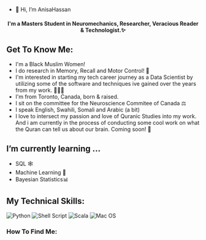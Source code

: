 - 👋 Hi, I’m AnisaHassan 
<h4 align="center">
    I'm a Masters Student in Neuromechanics, Researcher, Veracious Reader & Technologist.✨
</h4>

## Get To Know Me:

- I'm a Black Muslim Women!
- I do research in Memory, Recall and Motor Control! 🧠
- I'm interested in starting my tech career journey as a Data Scientist by utilizing some of the software and techniques ive gained over the years from my work. 👩🏾‍💻
- I'm from Toronto, Canada,  born & raised.
- I sit on the committee for the Neuroscience Commitee of Canada ⚖️
- I speak English, Swahili, Somali and Arabic (a bit)
- I love to intersect my passion and love of Quranic Studies into my work. And i am currently in the process of conducting some cool work on what the Quran can tell us about our brain. Coming soon! 🧡


## I’m currently learning ...

- SQL 🕸
- Machine Learning 🤖
- Bayesian Statistics📊

## My Technical Skills: 

![Python](https://img.shields.io/badge/Code-Python-informational?style=flat&logo=Python&color=ffdd54)
![Shell Script](https://img.shields.io/badge/Code-Shell_Script-informational?style=flat&logo=Shell_Script&color=23121011)
![Scala](https://img.shields.io/badge/Code-Scala-informational?style=flat&logo=Scala&color=23DC322F)
![Mac OS](https://img.shields.io/badge/OS-MacOS-informational?style=flat&logo=MacOS&color=F4A259)


### How To Find Me:
